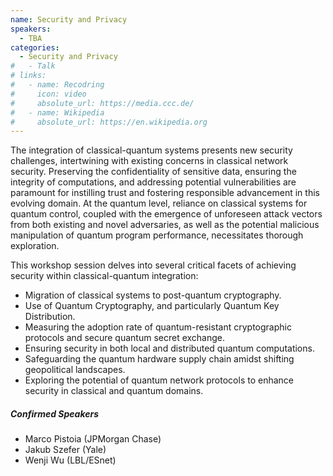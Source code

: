 ```yaml
---
name: Security and Privacy
speakers:
  - TBA
categories:
  - Security and Privacy
#   - Talk
# links:
#   - name: Recodring
#     icon: video
#     absolute_url: https://media.ccc.de/
#   - name: Wikipedia
#     absolute_url: https://en.wikipedia.org
---
```


The integration of classical-quantum systems presents new security challenges, intertwining with existing concerns in classical network security. Preserving the confidentiality of sensitive data, ensuring the integrity of computations, and addressing potential vulnerabilities are paramount for instilling trust and fostering responsible advancement in this evolving domain. At the quantum level, reliance on classical systems for quantum control, coupled with the emergence of unforeseen attack vectors from both existing and novel adversaries, as well as the potential malicious manipulation of quantum program performance, necessitates thorough exploration.

This workshop session delves into several critical facets of achieving security within classical-quantum integration:

- Migration of classical systems to post-quantum cryptography.
- Use of Quantum Cryptography, and particularly Quantum Key Distribution.
- Measuring the adoption rate of quantum-resistant cryptographic protocols and secure quantum secret exchange.
- Ensuring security in both local and distributed quantum computations.
- Safeguarding the quantum hardware supply chain amidst shifting geopolitical landscapes.
- Exploring the potential of quantum network protocols to enhance security in classical and quantum domains.


##### Confirmed Speakers

- Marco Pistoia (JPMorgan Chase)
- Jakub Szefer (Yale)
- Wenji Wu (LBL/ESnet)